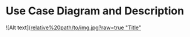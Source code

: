 # Use Case Diagram and Description

![Alt text]([relative%20path/to/img.jpg?raw=true "Title"](https://github.com/ICT-Mahidol/Gemini-2023/issues/17#issue-2105439933)
